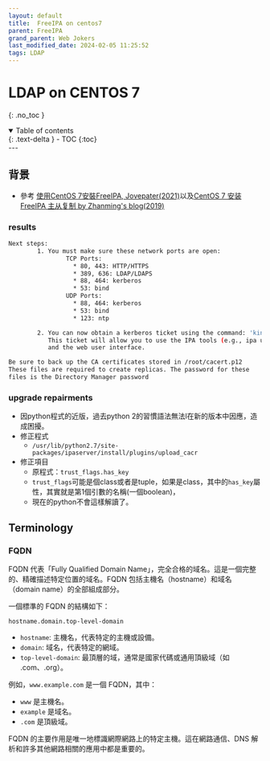 ```yaml
---
layout: default
title:  FreeIPA on centos7
parent: FreeIPA
grand_parent: Web Jokers
last_modified_date: 2024-02-05 11:25:52
tags: LDAP
---
```


#  LDAP on CENTOS 7
{: .no_toc }

<details open markdown="block">
  <summary>
    Table of contents
  </summary>
  {: .text-delta }
- TOC
{:toc}
</details>
---

## 背景

- 參考 [使用CentOS 7安裝FreeIPA, Jovepater(2021)](https://jovepater.com/article/centos-7-freeipa-installation/)以及[CentOS 7 安装 FreeIPA 主从复制 by Zhanming's blog(2019)](https://qizhanming.com/blog/2019/04/29/how-to-install-freeipa-server-and-replica-on-centos-7)

### results

```bash
Next steps:
        1. You must make sure these network ports are open:
                TCP Ports:
                  * 80, 443: HTTP/HTTPS
                  * 389, 636: LDAP/LDAPS
                  * 88, 464: kerberos
                  * 53: bind
                UDP Ports:
                  * 88, 464: kerberos
                  * 53: bind
                  * 123: ntp

        2. You can now obtain a kerberos ticket using the command: 'kinit admin'
           This ticket will allow you to use the IPA tools (e.g., ipa user-add)
           and the web user interface.

Be sure to back up the CA certificates stored in /root/cacert.p12
These files are required to create replicas. The password for these
files is the Directory Manager password
```


### upgrade repairments

- 因python程式的近版，過去python 2的習慣語法無法l在新的版本中因應，造成困擾。
- 修正程式
  - `/usr/lib/python2.7/site-packages/ipaserver/install/plugins/upload_cacr`
- 修正項目
  - 原程式：`trust_flags.has_key`
  - `trust_flags`可能是個class或者是tuple，如果是class，其中的`has_key`屬性，其實就是第1個引數的名稱(一個boolean)，
  - 現在的python不會這樣解讀了。

## Terminology

### FQDN

FQDN 代表「Fully Qualified Domain Name」，完全合格的域名。這是一個完整的、精確描述特定位置的域名。FQDN 包括主機名（hostname）和域名（domain name）的全部組成部分。

一個標準的 FQDN 的結構如下：

```
hostname.domain.top-level-domain
```

- `hostname`: 主機名，代表特定的主機或設備。
- `domain`: 域名，代表特定的網域。
- `top-level-domain`: 最頂層的域，通常是國家代碼或通用頂級域（如 .com、.org）。

例如，`www.example.com` 是一個 FQDN，其中：
- `www` 是主機名。
- `example` 是域名。
- `.com` 是頂級域。

FQDN 的主要作用是唯一地標識網際網路上的特定主機。這在網路通信、DNS 解析和許多其他網路相關的應用中都是重要的。


